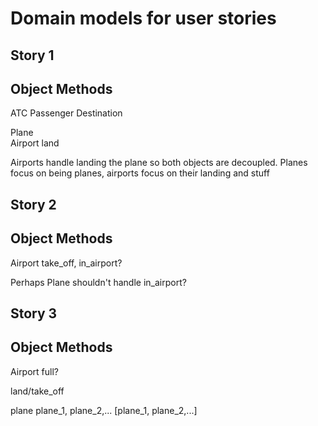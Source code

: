 # Domain models for user stories

## Story 1

Object            Methods
--------------------------
ATC
Passenger
Destination

Plane             
Airport           land

Airports handle landing the plane so both objects are decoupled.
Planes focus on being planes, airports focus on their landing and stuff



## Story 2

Object            Methods
--------------------------
Airport             take_off, in_airport?

Perhaps Plane shouldn't handle in_airport?


## Story 3

Object            Methods
--------------------------
Airport           full?




land/take_off

plane
plane_1, plane_2,...
[plane_1, plane_2,...]